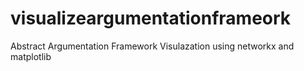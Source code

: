 # visualizeargumentationframeork
Abstract Argumentation Framework Visulazation using networkx and matplotlib
